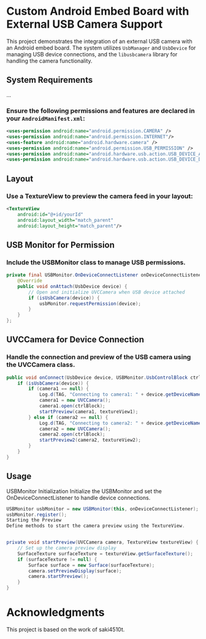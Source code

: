 # Custom Android Embed Board with External USB Camera Support

This project demonstrates the integration of an external USB camera with an Android embed board. The system utilizes `UsbManager` and `UsbDevice` for managing USB device connections, and the `libusbcamera` library for handling the camera functionality.

## System Requirements
...

### Ensure the following permissions and features are declared in your `AndroidManifest.xml`:

```xml
<uses-permission android:name="android.permission.CAMERA" />
<uses-permission android:name="android.permission.INTERNET"/>
<uses-feature android:name="android.hardware.camera" />
<uses-permission android:name="android.permission.USB_PERMISSION" />
<uses-permission android:name="android.hardware.usb.action.USB_DEVICE_ATTACHED" />
<uses-permission android:name="android.hardware.usb.action.USB_DEVICE_DETACHED" />
```

## Layout
### Use a TextureView to preview the camera feed in your layout:
```xml
<TextureView
    android:id="@+id/yourId"
    android:layout_width="match_parent"
    android:layout_height="match_parent"/>
```

## USB Monitor for Permission
### Include the USBMonitor class to manage USB permissions.

```java
private final USBMonitor.OnDeviceConnectListener onDeviceConnectListener = new USBMonitor.OnDeviceConnectListener() {
    @Override
    public void onAttach(UsbDevice device) {
        // Open and initialize UVCCamera when USB device attached
        if (isUsbCamera(device)) {
            usbMonitor.requestPermission(device);
        }
    }
};
```

## UVCCamera for Device Connection
### Handle the connection and preview of the USB camera using the UVCCamera class.

``` java
public void onConnect(UsbDevice device, USBMonitor.UsbControlBlock ctrlBlock, boolean createNew) {
    if (isUsbCamera(device)) {
        if (camera1 == null) {
            Log.d(TAG, "Connecting to camera1: " + device.getDeviceName());
            camera1 = new UVCCamera();
            camera1.open(ctrlBlock);
            startPreview(camera1, textureView1);
        } else if (camera2 == null) {
            Log.d(TAG, "Connecting to camera2: " + device.getDeviceName());
            camera2 = new UVCCamera();
            camera2.open(ctrlBlock);
            startPreview2(camera2, textureView2);
        }
    }
}
```

## Usage

USBMonitor Initialization
Initialize the USBMonitor and set the OnDeviceConnectListener to handle device connections.

```java
USBMonitor usbMonitor = new USBMonitor(this, onDeviceConnectListener);
usbMonitor.register();
Starting the Preview
Define methods to start the camera preview using the TextureView.


private void startPreview(UVCCamera camera, TextureView textureView) {
    // Set up the camera preview display
    SurfaceTexture surfaceTexture = textureView.getSurfaceTexture();
    if (surfaceTexture != null) {
        Surface surface = new Surface(surfaceTexture);
        camera.setPreviewDisplay(surface);
        camera.startPreview();
    }
}
```

# Acknowledgments

This project is based on the work of saki4510t.
